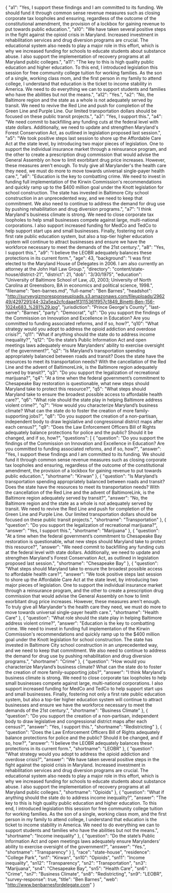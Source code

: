 {
  "a1": "Yes, I support these findings and I am committed to its funding. We should fund it through common sense revenue measures such as closing corporate tax loopholes and ensuring, regardless of the outcome of the constitutional amendment, the provision of a lockbox for gaining revenue to put towards public education.",
  "a10": "We have taken several positive steps in the fight against the opioid crisis in Maryland. Increased investment in rehabilitation services and drug diversion programs are crucial. The educational system also needs to play a major role in this effort, which is why we increased funding for schools to educate students about substance abuse. I also support the implementation of recovery programs at all Maryland public colleges.",
  "a11": "The key to this is high quality public education and higher education. To this end, I introduced legislation this session for free community college tuition for working families. As the son of a single, working class mom, and the first person in my family to attend college, I understand that education is the ticket to income stability in America. We need to do everything we can to support students and families who have the abilities but not the means.",
  "a12": "Yes.",
  "a2": "No, the Baltimore region and the state as  a whole is not adequately served by transit. We need to revive the Red Line and push for completion of the Green Line and Purple Line. Our limited transportation dollars should be focused on these public transit projects.",
  "a3": "Yes, I support this.",
  "a4": "We need commit to backfilling any funding cuts at the federal level with state dollars. Additionally, we need to update and strengthen Maryland's Forest Conservation Act, as outlined in legislation proposed last session.",
  "a5": "We took positive steps last session to shore up the Affordable Care Act at the state level, by introducing two major pieces of legislation. One to support the individual insurance market through a reinsurance program, and the other to create a prescription drug commission that would advise the General Assembly on how to limit exorbitant drug price increases. However, these measures aren't enough. To truly give all Marylander's the health care they need, we must do more to move towards universal single-payer health care.",
  "a6": "Education is the key to combatting crime. We need to invest in funding full implementation of the Kirwin Commission's recommendations and quickly ramp up to the $400 million goal under the Knott legislation for school construction. The state has invested in Baltimore City school construction in an unprecedented way, and we need to keep that commitment. We also need to continue to address the demand for drug use by pushing rehabilitation and drug diversion programs.",
  "a7": "I think Maryland's business climate is strong. We need to close corporate tax loopholes to help small businesses compete against large, multi-national corporations. I also support increased funding for MedCo and TedCo to help support start ups and small businesses. Finally, fostering not only a first rate public education system, but also a top-tier higher education system will continue to attract businesses and ensure we have the workforce necessary to meet the demands of the 21st century.",
  "a8": "Yes, I support this.",
  "a9": "I believe the LEOBR adequately balances these protections in its current form.",
  "age": 43,
  "background": "I was first elected to the Maryland House of Delegates in 2006. I am also currently an attorney at the John Hall Law Group.",
  "directory": "content/state-house/district-21",
  "district": 21,
  "dob": "3/30/1975",
  "education": "University of Baltimore School of Law, JD, 2003; University of North Carolina at Greensboro, BA in economics and political science, 1998.",
  "filename": "ben-barnes.md",
  "full-name": "Ben Barnes",
  "headshot": "http://surveygizmoresponseuploads.s3.amazonaws.com/fileuploads/296249/4297291/44-32a5ea2cfcdaae1f3115361f957c1849_Binetti-Ben-156-1024x683_%281%29.jpg",
  "jurisdiction": "Prince George's County",
  "last-name": "Barnes",
  "party": "Democrat",
  "q1": "Do you support the findings of the Commission on Innovation and Excellence in Education? Are you committed to funding associated reforms, and if so, how?",
  "q10": "What strategy would you adopt to address the opioid addiction and overdose crisis?",
  "q11": "What if anything should the state do to address income inequality?",
  "q12": "Do the state’s Public Information Act and open meetings laws adequately ensure Marylanders’ ability to exercise oversight of the government?",
  "q2": "Is Maryland’s transportation spending appropriately balanced between roads and transit? Does the state have the resources to meet its transportation needs? With the cancellation of the Red Line and the advent of BaltimoreLink, is the Baltimore region adequately served by transit?",
  "q3": "Do you support the legalization of recreational marijuana?",
  "q4": "At a time when the federal government’s commitment to Chesapeake Bay restoration is questionable, what new steps should Maryland take to protect this resource?",
  "q5": "What steps should Maryland take to ensure the broadest possible access to affordable health care?",
  "q6": "What role should the state play in helping Baltimore address violent crime?",
  "q7": "How would you characterize Maryland’s business climate? What can the state do to foster the creation of more family-supporting jobs?",
  "q8": "Do you support the creation of a non-partisan, independent body to draw legislative and congressional district maps after each census?",
  "q9": "Does the Law Enforcement Officers Bill of Rights adequately balance protections for police and the public? Should it be changed, and if so, how?",
  "questions": [
    {
      "question": "Do you support the findings of the Commission on Innovation and Excellence in Education? Are you committed to funding associated reforms, and if so, how?",
      "answer": "Yes, I support these findings and I am committed to its funding. We should fund it through common sense revenue measures such as closing corporate tax loopholes and ensuring, regardless of the outcome of the constitutional amendment, the provision of a lockbox for gaining revenue to put towards public education.",
      "shortname": "Kirwan"
    },
    {
      "question": "Is Maryland’s transportation spending appropriately balanced between roads and transit? Does the state have the resources to meet its transportation needs? With the cancellation of the Red Line and the advent of BaltimoreLink, is the Baltimore region adequately served by transit?",
      "answer": "No, the Baltimore region and the state as  a whole is not adequately served by transit. We need to revive the Red Line and push for completion of the Green Line and Purple Line. Our limited transportation dollars should be focused on these public transit projects.",
      "shortname": "Transportation"
    },
    {
      "question": "Do you support the legalization of recreational marijuana?",
      "answer": "Yes, I support this.",
      "shortname": "Marijuana"
    },
    {
      "question": "At a time when the federal government’s commitment to Chesapeake Bay restoration is questionable, what new steps should Maryland take to protect this resource?",
      "answer": "We need commit to backfilling any funding cuts at the federal level with state dollars. Additionally, we need to update and strengthen Maryland's Forest Conservation Act, as outlined in legislation proposed last session.",
      "shortname": "Chesapeake Bay"
    },
    {
      "question": "What steps should Maryland take to ensure the broadest possible access to affordable health care?",
      "answer": "We took positive steps last session to shore up the Affordable Care Act at the state level, by introducing two major pieces of legislation. One to support the individual insurance market through a reinsurance program, and the other to create a prescription drug commission that would advise the General Assembly on how to limit exorbitant drug price increases. However, these measures aren't enough. To truly give all Marylander's the health care they need, we must do more to move towards universal single-payer health care.",
      "shortname": "Health Care"
    },
    {
      "question": "What role should the state play in helping Baltimore address violent crime?",
      "answer": "Education is the key to combatting crime. We need to invest in funding full implementation of the Kirwin Commission's recommendations and quickly ramp up to the $400 million goal under the Knott legislation for school construction. The state has invested in Baltimore City school construction in an unprecedented way, and we need to keep that commitment. We also need to continue to address the demand for drug use by pushing rehabilitation and drug diversion programs.",
      "shortname": "Crime"
    },
    {
      "question": "How would you characterize Maryland’s business climate? What can the state do to foster the creation of more family-supporting jobs?",
      "answer": "I think Maryland's business climate is strong. We need to close corporate tax loopholes to help small businesses compete against large, multi-national corporations. I also support increased funding for MedCo and TedCo to help support start ups and small businesses. Finally, fostering not only a first rate public education system, but also a top-tier higher education system will continue to attract businesses and ensure we have the workforce necessary to meet the demands of the 21st century.",
      "shortname": "Business Climate"
    },
    {
      "question": "Do you support the creation of a non-partisan, independent body to draw legislative and congressional district maps after each census?",
      "answer": "Yes, I support this.",
      "shortname": "Redistricting"
    },
    {
      "question": "Does the Law Enforcement Officers Bill of Rights adequately balance protections for police and the public? Should it be changed, and if so, how?",
      "answer": "I believe the LEOBR adequately balances these protections in its current form.",
      "shortname": "LEOBR"
    },
    {
      "question": "What strategy would you adopt to address the opioid addiction and overdose crisis?",
      "answer": "We have taken several positive steps in the fight against the opioid crisis in Maryland. Increased investment in rehabilitation services and drug diversion programs are crucial. The educational system also needs to play a major role in this effort, which is why we increased funding for schools to educate students about substance abuse. I also support the implementation of recovery programs at all Maryland public colleges.",
      "shortname": "Opioids"
    },
    {
      "question": "What if anything should the state do to address income inequality?",
      "answer": "The key to this is high quality public education and higher education. To this end, I introduced legislation this session for free community college tuition for working families. As the son of a single, working class mom, and the first person in my family to attend college, I understand that education is the ticket to income stability in America. We need to do everything we can to support students and families who have the abilities but not the means.",
      "shortname": "Income inequality"
    },
    {
      "question": "Do the state’s Public Information Act and open meetings laws adequately ensure Marylanders’ ability to exercise oversight of the government?",
      "answer": "Yes.",
      "shortname": "Transparency"
    }
  ],
  "race": "state-house",
  "residence": "College Park",
  "sn1": "Kirwan",
  "sn10": "Opioids",
  "sn11": "Income inequality",
  "sn12": "Transparency",
  "sn2": "Transportation",
  "sn3": "Marijuana",
  "sn4": "Chesapeake Bay",
  "sn5": "Health Care",
  "sn6": "Crime",
  "sn7": "Business Climate",
  "sn8": "Redistricting",
  "sn9": "LEOBR",
  "survey-response": true,
  "title": "Ben Barnes",
  "web": "http://www.benbarnesfordelegate.com"
}
